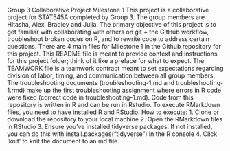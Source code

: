 Group 3 Collaborative Project Milestone 1 
This project is a collaborative project for STAT545A completed by Group 3. The group members are Hitasha, Alex, Bradley and Julia. The primary objective of this project is to get familiar with collaborating with others on git + the GitHub workflow, troubleshoot broken codes on R, and to rewrite code to address certain questions. There are 4 main files for Milestone 1 in the Github repository for this project. This README file is meant to provide context and instructions for this project folder; think of it like a preface for what to expect. The TEAMWORK file is a teamwork contract meant to set expectations regarding division of labor, timing, and communication between all group members. The troubleshooting documents (troubleshooting-1.md and troubleshooting-1.rmd) make up the first troubleshooting assignment where errors in R code were fixed (correct code in troubleshooting-1.md). Code from this repository is written in R and can be run in Rstudio. To execute RMarkdown files, you need to have installed R and RStudio. How to execute: 1. Clone or download the repository to your local machine 2. Open the RMarkdown files in RStudio 3. Ensure you’ve installed tidyverse packages. If not installed, you can do this with install.packages(“tidyverse”) in the R console 4. Click ‘knit’ to knit the document to an md file. 